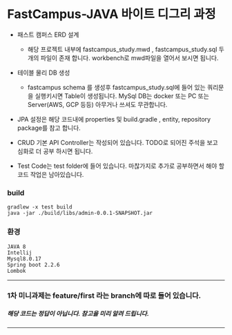 # FastCampus-JAVA 바이트 디그리 과정 


* 패스트 캠퍼스 ERD 설계
  + 해당 프로젝트 내부에 fastcampus_study.mwd , fastcampus_study.sql
  두개의 파일이 존재 합니다. workbench로 mwd파일을 열어서 보시면 됩니다.

* 테이블 물리 DB 생성
  + fastcampus schema 를 생성후 fastcampus_study.sql에 들어 있는 
  쿼리문을 실행키시면 Table이 생성됩니다.
  MySql DB는 docker 또는 PC 또는 Server(AWS, GCP 등등) 아무거나 쓰셔도 무관합니다.
  
* JPA 설정은 해당 코드내에 properties 및 build.gradle , entity, repository package를 참고 합니다.

* CRUD 기본 API Controller는 작성되어 있습니다.  TODO로 되어진 주석을 보고 심화로 더 공부 하시면 됩니다.

* Test Code는 test folder에 들어 있습니다. 마찮가지로 추가로 공부하면서 해야 할 코드 작업은 남아있습니다. 


### build
```$xslt
gradlew -x test build
java -jar ./build/libs/admin-0.0.1-SNAPSHOT.jar
```  

### 환경
```$xslt
JAVA 8
Intellij
Mysql8.0.17
Spring boot 2.2.6
Lombok
```  
  
* * * 
### 1차 미니과제는 feature/first 라는 branch에 따로 들어 있습니다.
##### 해당 코드는 정답이 아닙니다. 참고을 미리 알려 드립니다.
* * *
